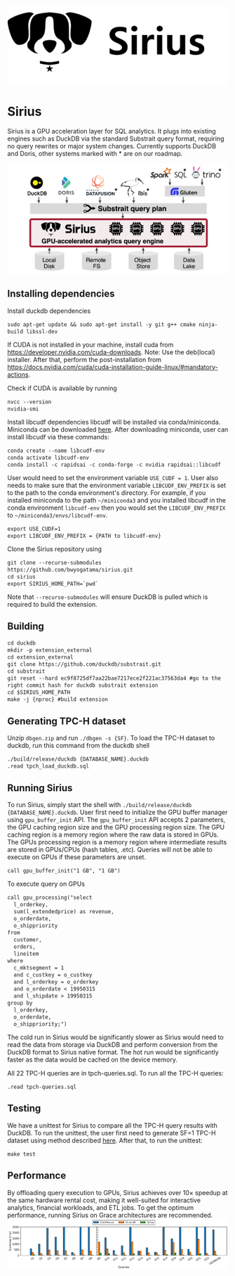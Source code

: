 ![Sirius](docs/sirius-full.png)

# Sirius
Sirius is a GPU acceleration layer for SQL analytics. It plugs into existing engines such as DuckDB via the standard Substrait query format, requiring no query rewrites or major system changes. Currently supports DuckDB and Doris, other systems marked with * are on our roadmap.

![Architecture](docs/sirius-architecture.png)

## Installing dependencies
Install duckdb dependencies
```
sudo apt-get update && sudo apt-get install -y git g++ cmake ninja-build libssl-dev
```

If CUDA is not installed in your machine, install cuda from https://developer.nvidia.com/cuda-downloads. Note: Use the deb(local) installer.
After that, perform the post-installation from https://docs.nvidia.com/cuda/cuda-installation-guide-linux/#mandatory-actions.

Check if CUDA is available by running
```
nvcc --version
nvidia-smi
```

Install libcudf dependencies
libcudf will be installed via conda/miniconda. Miniconda can be downloaded [here](https://www.anaconda.com/docs/getting-started/miniconda/install). After downloading miniconda, user can install libcudf via these commands:
```
conda create --name libcudf-env
conda activate libcudf-env
conda install -c rapidsai -c conda-forge -c nvidia rapidsai::libcudf
```
User would need to set the environment variable `USE_CUDF = 1`. User also needs to make sure that the environment variable `LIBCUDF_ENV_PREFIX` is set to the path to the conda environment's directory. For example, if you installed miniconda to the path `~/miniconda3` and you installed libcudf in the conda environment `libcudf-env` then you would set the `LIBCUDF_ENV_PREFIX` to `~/miniconda3/envs/libcudf-env`.
```
export USE_CUDF=1
export LIBCUDF_ENV_PREFIX = {PATH to libcudf-env}
```

Clone the Sirius repository using 
```
git clone --recurse-submodules https://github.com/bwyogatama/sirius.git
cd sirius
export SIRIUS_HOME_PATH=`pwd`
```
Note that `--recurse-submodules` will ensure DuckDB is pulled which is required to build the extension.

## Building
```
cd duckdb
mkdir -p extension_external
cd extension_external
git clone https://github.com/duckdb/substrait.git
cd substrait
git reset --hard ec9f8725df7aa22bae7217ece2f221ac37563da4 #go to the right commit hash for duckdb substrait extension
cd $SIRIUS_HOME_PATH
make -j {nproc} #build extension
```

## Generating TPC-H dataset
Unzip `dbgen.zip` and run `./dbgen -s {SF}`.
To load the TPC-H dataset to duckdb, run this command from the duckdb shell
```
./build/release/duckdb {DATABASE_NAME}.duckdb
.read tpch_load_duckdb.sql
```

## Running Sirius
To run Sirius, simply start the shell with `./build/release/duckdb {DATABASE_NAME}.duckdb`. User first need to initialize the GPU buffer manager using `gpu_buffer_init` API. The `gpu_buffer_init` API accepts 2 parameters, the GPU caching region size and the GPU processing region size. The GPU caching region is a memory region where the raw data is stored in GPUs. The GPUs processing region is a memory region where intermediate results are stored in GPUs/CPUs (hash tables, .etc). Queries will not be able to execute on GPUs if these parameters are unset.
```
call gpu_buffer_init("1 GB", "1 GB")
```

To execute query on GPUs
```
call gpu_processing("select
  l_orderkey,
  sum(l_extendedprice) as revenue,
  o_orderdate,
  o_shippriority
from
  customer,
  orders,
  lineitem
where
  c_mktsegment = 1
  and c_custkey = o_custkey
  and l_orderkey = o_orderkey
  and o_orderdate < 19950315
  and l_shipdate > 19950315
group by
  l_orderkey,
  o_orderdate,
  o_shippriority;")
```
The cold run in Sirius would be significantly slower as Sirius would need to read the data from storage via DuckDB and perform conversion from the DuckDB format to Sirius native format. The hot run would be significantly faster as the data would be cached on the device memory.

All 22 TPC-H queries are in tpch-queries.sql. To run all the TPC-H queries:
```
.read tpch-queries.sql
```

## Testing
We have a unittest for Sirius to compare all the TPC-H query results with DuckDB. To run the unittest, the user first need to generate SF=1 TPC-H dataset using method described [here](https://github.com/sirius-db/sirius?tab=readme-ov-file#generating-tpc-h-dataset). After that, to run the unittest:
```
make test
```

## Performance
By offloading query execution to GPUs, Sirius achieves over 10× speedup at the same hardware rental cost, making it well-suited for interactive analytics, financial workloads, and ETL jobs. To get the optimum performance, running Sirius on Grace architectures are recommended.
![Performance](docs/sirius-performance.png)